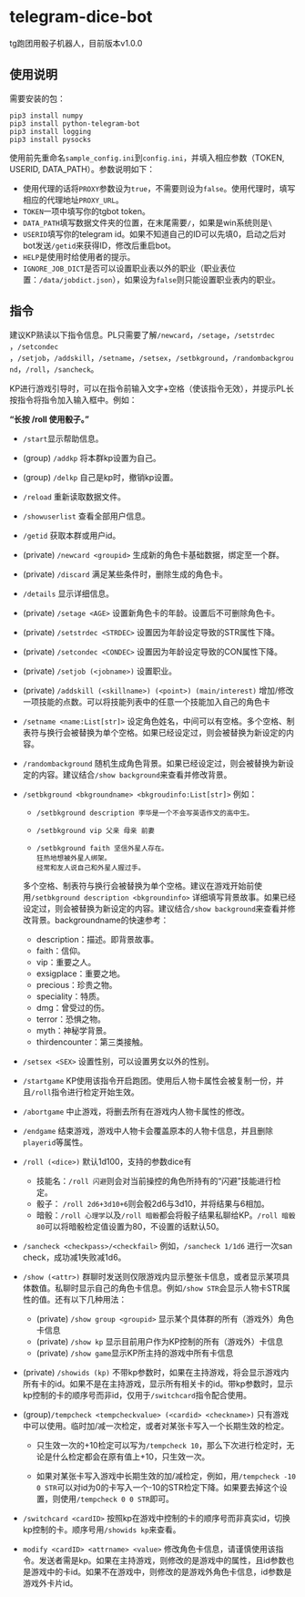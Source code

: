 # telegram-dice-bot
tg跑团用骰子机器人，目前版本v1.0.0

## 使用说明

需要安装的包：

```
pip3 install numpy
pip3 install python-telegram-bot
pip3 install logging
pip3 install pysocks
```

使用前先重命名`sample_config.ini`到`config.ini`，并填入相应参数（TOKEN, USERID, DATA_PATH）。参数说明如下：

* 使用代理的话将`PROXY`参数设为`true`，不需要则设为`false`。使用代理时，填写相应的代理地址`PROXY_URL`。
* `TOKEN`一项中填写你的tgbot token。
* `DATA_PATH`填写数据文件夹的位置，在末尾需要`/`，如果是win系统则是`\`
* `USERID`填写你的telegram id。如果不知道自己的ID可以先填0，启动之后对bot发送`/getid`来获得ID，修改后重启bot。
* `HELP`是使用时给使用者的提示。
* `IGNORE_JOB_DICT`是否可以设置职业表以外的职业（职业表位置：`/data/jobdict.json`），如果设为`false`则只能设置职业表内的职业。

## 指令

建议KP熟读以下指令信息。PL只需要了解`/newcard`，`/setage`，`/setstrdec `，`/setcondec `，`/setjob`，`/addskill`，`/setname`，`/setsex`，`/setbkground`，`/randombackground`，`/roll`，`/sancheck`。

KP进行游戏引导时，可以在指令前输入文字+空格（使该指令无效），并提示PL长按指令将指令加入输入框中。例如：

**“长按 /roll 使用骰子。”**

* `/start`显示帮助信息。

* (group) `/addkp` 将本群kp设置为自己。

* (group) `/delkp` 自己是kp时，撤销kp设置。

* `/reload` 重新读取数据文件。

* `/showuserlist` 查看全部用户信息。

* `/getid` 获取本群或用户id。

* (private) `/newcard <groupid>` 生成新的角色卡基础数据，绑定至一个群。

* (private) `/discard` 满足某些条件时，删除生成的角色卡。

* `/details` 显示详细信息。

* (private) `/setage <AGE>` 设置新角色卡的年龄。设置后不可删除角色卡。

* (private) `/setstrdec <STRDEC>` 设置因为年龄设定导致的STR属性下降。

* (private) `/setcondec <CONDEC>` 设置因为年龄设定导致的CON属性下降。

* (private) `/setjob (<jobname>)` 设置职业。

* (private) `/addskill (<skillname>) (<point>) (main/interest)` 增加/修改一项技能的点数。可以将技能列表中的任意一个技能加入自己的角色卡

* `/setname <name:List[str]>` 设定角色姓名，中间可以有空格。多个空格、制表符与换行会被替换为单个空格。如果已经设定过，则会被替换为新设定的内容。

* `/randombackground` 随机生成角色背景。如果已经设定过，则会被替换为新设定的内容。建议结合`/show background`来查看并修改背景。

* `/setbkground <bkgroundname> <bkgroudinfo:List[str]>` 例如：

  * `/setbkground description 李华是一个不会写英语作文的高中生。` 

  * `/setbkground vip 父亲 母亲 前妻`

  * ```
    /setbkground faith 坚信外星人存在。
    狂热地想被外星人绑架。
    经常和友人说自己和外星人握过手。
    ```

  多个空格、制表符与换行会被替换为单个空格。建议在游戏开始前使用`/setbkground description <bkgroundinfo>` 详细填写背景故事。如果已经设定过，则会被替换为新设定的内容。建议结合`/show background`来查看并修改背景。backgroundname的快速参考：

  * description：描述。即背景故事。
  * faith：信仰。
  * vip：重要之人。
  * exsigplace：重要之地。
  * precious：珍贵之物。
  * speciality：特质。
  * dmg：曾受过的伤。
  * terror：恐惧之物。
  * myth：神秘学背景。
  * thirdencounter：第三类接触。

* `/setsex <SEX>` 设置性别，可以设置男女以外的性别。

* `/startgame` KP使用该指令开启跑团。使用后人物卡属性会被复制一份，并且`/roll`指令进行检定开始生效。

* `/abortgame` 中止游戏，将删去所有在游戏内人物卡属性的修改。

* `/endgame` 结束游戏，游戏中人物卡会覆盖原本的人物卡信息，并且删除`playerid`等属性。

* `/roll (<dice>)` 默认1d100，支持的参数dice有

  * 技能名：`/roll 闪避`则会对当前操控的角色所持有的“闪避”技能进行检定。
  * 骰子： `/roll 2d6+3d10+6`则会骰2d6与3d10，并将结果与6相加。
  * 暗骰：`/roll 心理学`以及`/roll 暗骰`都会将骰子结果私聊给KP。`/roll 暗骰80`可以将暗骰检定值设置为80，不设置的话默认50。

* `/sancheck <checkpass>/<checkfail>` 例如，`/sancheck 1/1d6` 进行一次san check，成功减1失败减1d6。

* `/show (<attr>)` 群聊时发送则仅限游戏内显示整张卡信息，或者显示某项具体数值。私聊时显示自己的角色卡信息。例如`/show STR`会显示人物卡STR属性的值。还有以下几种用法：

  * (private) `/show group <groupid>` 显示某个具体群的所有（游戏外）角色卡信息
  * (private) `/show kp` 显示目前用户作为KP控制的所有（游戏外）卡信息
  * (private) `/show game`显示KP所主持的游戏中所有卡信息

* (private) `/showids (kp)` 不带kp参数时，如果在主持游戏，将会显示游戏内所有卡的id。如果不是在主持游戏，显示所有相关卡的id。带kp参数时，显示kp控制的卡的顺序号而非id，仅用于`/switchcard`指令配合使用。

* (group)`/tempcheck <tempcheckvalue> (<cardid> <checkname>)` 只有游戏中可以使用。临时加/减一次检定，或者对某张卡写入一个长期生效的检定。

  * 只生效一次的+10检定可以写为`/tempcheck 10`，那么下次进行检定时，无论是什么检定都会在原有值上+10，只生效一次。

  * 如果对某张卡写入游戏中长期生效的加/减检定，例如，用`/tempcheck -10 0 STR`可以对id为0的卡写入一个-10的STR检定下降。如果要去掉这个设置，则使用`/tempcheck 0 0 STR`即可。

* `/switchcard <cardID>`  按照kp在游戏中控制的卡的顺序号而非真实id，切换kp控制的卡。顺序号用`/showids kp`来查看。

* `modify <cardID> <attrname> <value>` 修改角色卡信息，请谨慎使用该指令。发送者需是kp。如果在主持游戏，则修改的是游戏中的属性，且id参数也是游戏中的卡id。如果不在游戏中，则修改的是游戏外角色卡信息，id参数是游戏外卡片id。
